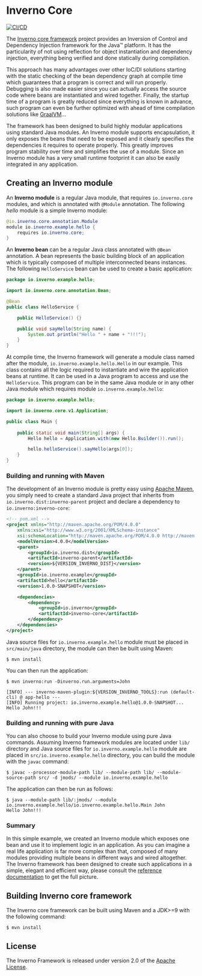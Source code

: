 [inverno-io]: https://www.inverno.io

[inverno-core-root-doc]: https://github.com/inverno-io/inverno-core/tree/master/doc/reference-guide.md

[graal-vm]: https://www.graalvm.org/
[maven]: https://maven.apache.org/
[apache-license]: https://www.apache.org/licenses/LICENSE-2.0

# Inverno Core

[![CI/CD](https://github.com/inverno-io/inverno-core/actions/workflows/maven.yml/badge.svg)](https://github.com/inverno-io/inverno-core/actions/workflows/maven.yml)

The [Inverno core framework][inverno-io] project provides an Inversion of Control and Dependency Injection framework for the Java™ platform. It has the particularity of not using reflection for object instantiation and dependency injection, everything being verified and done statically during compilation.

This approach has many advantages over other IoC/DI solutions starting with the static checking of the bean dependency graph at compile time which guarantees that a program is correct and will run properly. Debugging is also made easier since you can actually access the source code where beans are instantiated and wired together. Finally, the startup time of a program is greatly reduced since everything is known in advance, such program can even be further optimized with ahead of time compilation solutions like [GraalVM][graal-vm]...

The framework has been designed to build highly modular applications using standard Java modules. An Inverno module supports encapsulation, it only exposes the beans that need to be exposed and it clearly specifies the dependencies it requires to operate properly. This greatly improves program stability over time and simplifies the use of a module. Since an Inverno module has a very small runtime footprint it can also be easily integrated in any application.

## Creating an Inverno module

An **Inverno  module** is a regular Java module, that requires `io.inverno.core` modules, and which is annotated with `@Module` annotation. The following *hello* module is a simple Inverno module:

```java
@io.inverno.core.annotation.Module
module io.inverno.example.hello {
    requires io.inverno.core;
}
```

An **Inverno bean** can be a regular Java class annotated with `@Bean` annotation. A bean represents the basic building block of an application which is typically composed of multiple interconnected beans instances. The following `HelloService` bean can be used to create a basic application:

```java
package io.inverno.example.hello;

import io.inverno.core.annotation.Bean;

@Bean
public class HelloService {

    public HelloService() {}

    public void sayHello(String name) {
        System.out.println("Hello " + name + "!!!");
    }
}
```

At compile time, the Inverno framework will generate a module class named after the module, `io.inverno.example.hello.Hello` in our example. This class contains all the logic required to instantiate and wire the application beans at runtime. It can be used in a Java program to access and use the `HelloService`. This program can be in the same Java module or in any other Java module which requires module `io.inverno.example.hello`:

```java
package io.inverno.example.hello;

import io.inverno.core.v1.Application;

public class Main {
    
    public static void main(String[] args) {
        Hello hello = Application.with(new Hello.Builder()).run();

        hello.helloService().sayHello(args[0]);
    }
}
```

### Building and running with Maven

The development of an Inverno module is pretty easy using [Apache Maven][maven], you simply need to create a standard Java project that inherits from `io.inverno.dist:inverno-parent` project and declare a dependency to `io.inverno:inverno-core`:

```xml
<!-- pom.xml -->
<project xmlns="http://maven.apache.org/POM/4.0.0"
    xmlns:xsi="http://www.w3.org/2001/XMLSchema-instance"
    xsi:schemaLocation="http://maven.apache.org/POM/4.0.0 http://maven.apache.org/xsd/maven-4.0.0.xsd">
    <modelVersion>4.0.0</modelVersion>
    <parent>
        <groupId>io.inverno.dist</groupId>
        <artifactId>inverno-parent</artifactId>
        <version>${VERSION_INVERNO_DIST}</version>
    </parent>
    <groupId>io.inverno.example</groupId>
    <artifactId>hello</artifactId>
    <version>1.0.0-SNAPSHOT</version>

    <dependencies>
        <dependency>
            <groupId>io.inverno</groupId>
            <artifactId>inverno-core</artifactId>
        </dependency>
    </dependencies>
</project>
```

Java source files for `io.inverno.example.hello` module must be placed in `src/main/java` directory, the module can then be built using Maven:

```plaintext
$ mvn install
```

You can then run the application:

```plaintext
$ mvn inverno:run -Dinverno.run.arguments=John

[INFO] --- inverno-maven-plugin:${VERSION_INVERNO_TOOLS}:run (default-cli) @ app-hello ---
[INFO] Running project: io.inverno.example.hello@1.0.0-SNAPSHOT...
Hello John!!!

```

### Building and running with pure Java

You can also choose to build your Inverno module using pure Java commands. Assuming Inverno framework modules are located under `lib/` directory and Java source files for `io.inverno.example.hello` module are placed in `src/io.inverno.example.hello` directory, you can build the module with the `javac` command:

```plaintext
$ javac --processor-module-path lib/ --module-path lib/ --module-source-path src/ -d jmods/ --module io.inverno.example.hello 
```

The application can then be run as follows:

```plaintext
$ java --module-path lib/:jmods/ --module io.inverno.example.hello/io.inverno.example.hello.Main John
Hello John!!!
```

### Summary

In this simple example, we created an Inverno module which exposes one bean and use it to implement logic in an application. As you can imagine a real life application is far more complex than that, composed of many modules providing multiple beans in different ways and wired altogether. The Inverno framework has been designed to create such applications in a simple, elegant and efficient way, please consult the [reference documentation][inverno-core-root-doc] to get the full picture.

## Building Inverno core framework

The Inverno core framework can be built using Maven and a JDK>=9 with the following command:

```plaintext
$ mvn install
```

## License

The Inverno Framework is released under version 2.0 of the [Apache License][apache-license].

